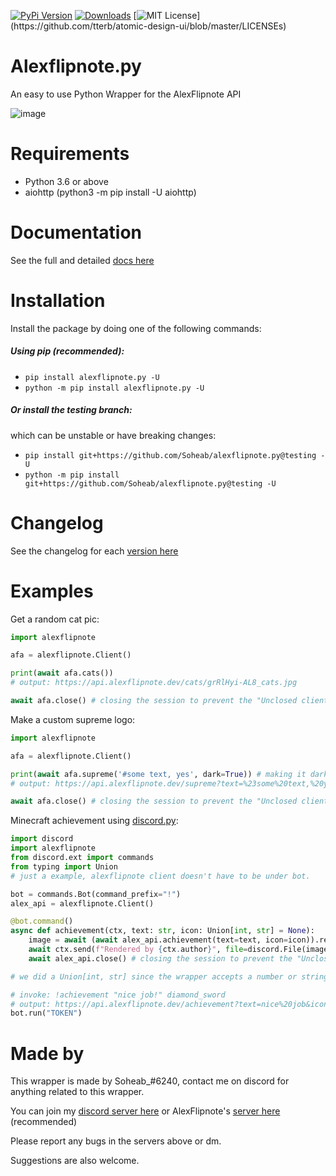 [![PyPi Version](https://img.shields.io/pypi/v/alexflipnote.py.svg)](https://pypi.python.org/pypi/alexflipnote.py/)
[![Downloads](https://pepy.tech/badge/alexflipnote-py)](https://pepy.tech/project/alexflipnote-py)
[![MIT License](https://img.shields.io/apm/l/atomic-design-ui.svg?)](https://github.com/tterb/atomic-design-ui/blob/master/LICENSEs)


# Alexflipnote.py
An easy to use Python Wrapper for the AlexFlipnote API

![image](https://alexflipnote.dev/branding/assets/avatar.png)

# Requirements
- Python 3.6 or above
- aiohttp (python3 -m pip install -U aiohttp)

# Documentation
See the full and detailed [docs here](https://github.com/Soheab/alexflipnote.py/blob/master/docs.md)

# Installation
Install the package by doing one of the following commands:

##### Using pip (recommended):
- `pip install alexflipnote.py -U`
- `python -m pip install alexflipnote.py -U`

##### Or install the testing branch:
which can be unstable or have breaking changes:

- `pip install git+https://github.com/Soheab/alexflipnote.py@testing -U`
- `python -m pip install git+https://github.com/Soheab/alexflipnote.py@testing -U`

# Changelog
See the changelog for each [version here](https://github.com/Soheab/alexflipnote.py/blob/master/changelog.md)

# Examples

Get a random cat pic:
```python
import alexflipnote

afa = alexflipnote.Client()

print(await afa.cats())
# output: https://api.alexflipnote.dev/cats/grRlHyi-AL8_cats.jpg

await afa.close() # closing the session to prevent the "Unclosed client session" warning
``` 

Make a custom supreme logo:
```python
import alexflipnote

afa = alexflipnote.Client()

print(await afa.supreme('#some text, yes', dark=True)) # making it dark, there is also light option.
# output: https://api.alexflipnote.dev/supreme?text=%23some%20text,%20yes&dark=true

await afa.close() # closing the session to prevent the "Unclosed client session" warning
```

Minecraft achievement using [discord.py](https://github.com/Rapptz/discord.py):
```python
import discord
import alexflipnote
from discord.ext import commands
from typing import Union
# just a example, alexflipnote client doesn't have to be under bot.

bot = commands.Bot(command_prefix="!")
alex_api = alexflipnote.Client()

@bot.command()
async def achievement(ctx, text: str, icon: Union[int, str] = None): 
    image = await (await alex_api.achievement(text=text, icon=icon)).read() # BytesIO
    await ctx.send(f"Rendered by {ctx.author}", file=discord.File(image, filename="achievement.png"))
    await alex_api.close() # closing the session to prevent the "Unclosed client session" warning

# we did a Union[int, str] since the wrapper accepts a number or string for the icon, see the icon section in docs to see what it accepts.

# invoke: !achievement "nice job!" diamond_sword
# output: https://api.alexflipnote.dev/achievement?text=nice%20job&icon=3
bot.run("TOKEN")
```

# Made by

This wrapper is made by Soheab_#6240, contact me on discord for anything related to this wrapper.

You can join my [discord server here](https://discord.gg/yCzcfju) or 
AlexFlipnote's [server here](https://discord.gg/alexflipnote) (recommended)

Please report any bugs in the servers above or dm.

Suggestions are also welcome.

